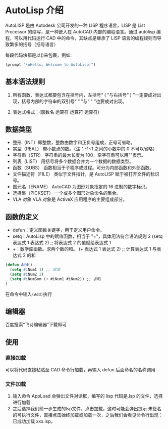 # AutoLisp 介绍

AutoLISP 是由 Autodesk 公司开发的一种 LISP 程序语言，LISP 是 List Processor 的缩写，是一种嵌入在 AutoCAD 内部的编程语言。通过 autolisp 编程，可以用代码运行 CAD 中的命令，其缺点是继承了 LISP 语言的编程规则而导致繁多的括号（括号语言）

每段代码块都是以()来包裹，例如:

```lisp
(prompt "\nHello, Welcome to AutoLisp!")
```

## 基本语法规则

1. 所有函数、表达式都要包含在括号内，左括号“ ( ”与右括号“ ) ”一定要成对出现，括号内部的字符串的双引号“ " ”与“ " ”也要成对出现。

2. 表达式格式：(函数名 运算符 运算符 运算符)

## 数据类型

- 整形（INT）即整数，整数由数字和正负号组成，正号可省略。
- 实型（REAL） 带小数点的数。（注：-1~1 之间的小数中的 0 不可以省略）
- 字符串（STR） 字符串的最大长度为 100，空字符串可以用""表示。
- 列表（LIST） 用括号将多个数据合并为一个数据的数据类型。
- 函数（SUBS） 函数相当于子程序或过程。可分为内部函数和外部函数。
- 文件描述符（FILE） 类似于文件指针，是 AutoLISP 赋于被打开文件的标识号。
- 图元名（ENAME） AutoCAD 为图形对象指定的 16 进制的数字标识。
- 选择集（PICKSET） 一个或多个图形对象命名的集合。
- VLA 对象 VLA 对象是 ActiveX 应用程序的主要组成部分。

## 函数的定义

- defun：定义函数关键字，用于定义用户命令。
- setq：AutoLisp 中的赋值函数，相当于 "="，具体用法符合语法规则 2
  (setq 表达式 1 表达式 2) ;; 将表达式 2 的值赋给表达式 1
- +：数学库函数。求两个数的和。
  (+ 表达式 1 表达式 2) ;; 计算表达式 1 与表达式 2 的和

```lisp
(defun Add()
  (setq #iNum1 1) ;; 赋值
  (setq #iNum2 2)
  (setq #iNumSum (+ #iNum1 #iNum2)) ;; 求和
)
```

在命令中输入`(Add)`执行

## 编辑器

百度搜索“飞诗编辑器”下载即可

## 使用

### 直接加载

可以将代码直接粘贴至 CAD 命令行加载，再输入 defun 后面命名的名称调用

### 文件加载

1. 输入命令 AppLoad 会弹出文件对话框，编写的 lisp 代码是.lsp 的文件，选择进行加载
2. 之后选择我们前一步生成的lsp文件，点击加载，这时可能会弹出提示 未签名的可执行文件，直接点击始终加载或加载一次，之后我们会看见命令行出现：已成功加载 xxx.lsp。